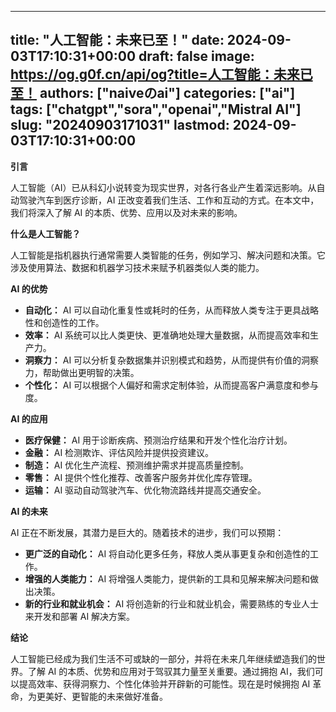 
---
title: "人工智能：未来已至！"
date: 2024-09-03T17:10:31+00:00
draft: false
image: https://og.g0f.cn/api/og?title=人工智能：未来已至！
authors: ["naiveのai"]
categories: ["ai"]
tags: ["chatgpt","sora","openai","Mistral AI"]
slug: "20240903171031"
lastmod: 2024-09-03T17:10:31+00:00
---
**引言**

人工智能（AI）已从科幻小说转变为现实世界，对各行各业产生着深远影响。从自动驾驶汽车到医疗诊断，AI 正改变着我们生活、工作和互动的方式。在本文中，我们将深入了解 AI 的本质、优势、应用以及对未来的影响。

**什么是人工智能？**

人工智能是指机器执行通常需要人类智能的任务，例如学习、解决问题和决策。它涉及使用算法、数据和机器学习技术来赋予机器类似人类的能力。

**AI 的优势**

* **自动化：** AI 可以自动化重复性或耗时的任务，从而释放人类专注于更具战略性和创造性的工作。
* **效率：** AI 系统可以比人类更快、更准确地处理大量数据，从而提高效率和生产力。
* **洞察力：** AI 可以分析复杂数据集并识别模式和趋势，从而提供有价值的洞察力，帮助做出更明智的决策。
* **个性化：** AI 可以根据个人偏好和需求定制体验，从而提高客户满意度和参与度。

**AI 的应用**

* **医疗保健：** AI 用于诊断疾病、预测治疗结果和开发个性化治疗计划。
* **金融：** AI 检测欺诈、评估风险并提供投资建议。
* **制造：** AI 优化生产流程、预测维护需求并提高质量控制。
* **零售：** AI 提供个性化推荐、改善客户服务并优化库存管理。
* **运输：** AI 驱动自动驾驶汽车、优化物流路线并提高交通安全。

**AI 的未来**

AI 正在不断发展，其潜力是巨大的。随着技术的进步，我们可以预期：

* **更广泛的自动化：** AI 将自动化更多任务，释放人类从事更复杂和创造性的工作。
* **增强的人类能力：** AI 将增强人类能力，提供新的工具和见解来解决问题和做出决策。
* **新的行业和就业机会：** AI 将创造新的行业和就业机会，需要熟练的专业人士来开发和部署 AI 解决方案。

**结论**

人工智能已经成为我们生活不可或缺的一部分，并将在未来几年继续塑造我们的世界。了解 AI 的本质、优势和应用对于驾驭其力量至关重要。通过拥抱 AI，我们可以提高效率、获得洞察力、个性化体验并开辟新的可能性。现在是时候拥抱 AI 革命，为更美好、更智能的未来做好准备。